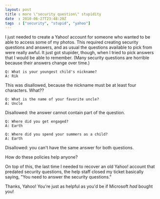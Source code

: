 ```yaml
---
layout: post
title : more \"security question\" stupidity
date  : 2010-06-27T23:48:20Z
tags  : ["security", "stupid", "yahoo"]
---
```

I just needed to create a Yahoo! account for someone who wanted to be able to
access some of my photos.  This required creating security questions and
answers, and as usual the questions available to pick from were really awful.
It just got stupider, though, when I tried to pick answers that I would be able
to remember.  (Many security questions are horrible because their answers
change over time.)

    Q: What is your youngest child's nickname?
    A: Rik

This was disallowed, because the nickname must be at least four characters.
What??

    Q: What is the name of your favorite uncle?
    A: Uncle

Disallowed: the answer cannot contain part of the question.

    Q: Where did you get engaged?
    A: Earth

    Q: Where did you spend your summers as a child?
    A: Earth

Disallowed: you can't have the same answer for both questions.

How do these policies help anyone?

On top of this, the last time I needed to recover an old Yahoo! account that
predated security questions, the help staff closed my ticket basically saying,
"You need to answer the security questions."

Thanks, Yahoo!  You're just as helpful as you'd be if Microsoft *had* bought
you!


